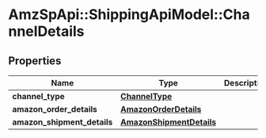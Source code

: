 # AmzSpApi::ShippingApiModel::ChannelDetails

## Properties
Name | Type | Description | Notes
------------ | ------------- | ------------- | -------------
**channel_type** | [**ChannelType**](ChannelType.md) |  | 
**amazon_order_details** | [**AmazonOrderDetails**](AmazonOrderDetails.md) |  | [optional] 
**amazon_shipment_details** | [**AmazonShipmentDetails**](AmazonShipmentDetails.md) |  | [optional] 

